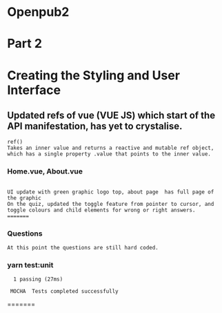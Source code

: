 # Openpub2
# Part 2
# Creating the Styling and User Interface

## Updated refs of vue (VUE JS) which start of the API manifestation, has yet to crystalise.
```
ref()
Takes an inner value and returns a reactive and mutable ref object, which has a single property .value that points to the inner value.
```
### Home.vue, About.vue
```

UI update with green graphic logo top, about page  has full page of the graphic
On the quiz, updated the toggle feature from pointer to cursor, and toggle colours and child elements for wrong or right answers.
=======
```
### Questions
```
At this point the questions are still hard coded.
```
### yarn test:unit
```
  1 passing (27ms)

 MOCHA  Tests completed successfully
 ```
=======
